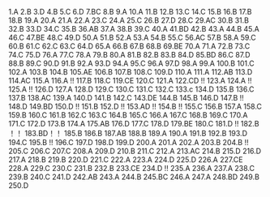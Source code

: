 1.A
2.B
3.D
4.B
5.C
6.D
7.BC
8.B
9.A
10.A
11.B
12.B
13.C
14.C
15.B
16.B
17.B
18.B
19.A
20.A
21.A
22.A
23.C
24.A
25.C
26.B
27.D
28.C
29.AC
30.B
31.B
32.B
33.D
34.C
35.B
36.AB
37.A
38.B
39.C
40.A
41.BD
42.B
43.A
44.B
45.A
46.C
47.BE
48.C
49.D
50.A
51.B
52.A
53.A
54.B
55.C
56.AC
57.B
58.A
59.C
60.B
61.C
62.C
63.C
64.D
65.A
66.B
67.B
68.B
69.BE
70.A
71.A
72.B
73.C
74.C
75.D
76.A
77.C
78.A
79.B
80.A
81.B
82.B
83.B
84.D
85.BD
86.C
87.D
88.B
89.C
90.D
91.B
92.A
93.D
94.A
95.C
96.A
97.D
98.A
99.A
100.B
101.C
102.A
103.B
104.B
105.AE
106.B
107.B
108.C
109.D
110.A
111.A
112.AB
113.D
114.AC
115.A
116.A !!
117.B
118.C
119.CE
120.C
121.A
122.CD !!
123.A
124.A !!
125.A !!
126.D
127.A
128.D
129.C
130.C
131.C
132.C
133.c
134.D
135.B
136.C
137.B
138.AC
139.A
140.D
141.B
142.C
143.DE
144.B
145.B
146.D
147.B !!
148.D
149.BD
150.D !!
151.B
152.D !!
153.AD !!
154.B !!
155.C
156.B
157.A
158.C
159.B
160.C
161.B
162.C
163.C
164.B
165.C
166.A
167.C
168.B
169.C
170.A
171.C
172.D
173.B
174.A
175.AB
176.D
177.C
178.D
179.BE
180.C
181.D !!
182.B ！！
183.BD！！
185.B
186.B
187.AB
188.B
189.A
190.A
191.B
192.B
193.D
194.C
195.B !!
196.C
197.D
198.D
199.D
200.A
201.A
202.A
203.B
204.B !!
205.C
206.C
207.C
208.A
209.D
210.B
211.C
212.A
213.AC
214.B
215.D
216.D
217.A
218.B
219.B
220.D
221.C
222.A
223.A
224.D
225.D
226.A
227.CE
228.A
229.C
230.C
231.B
232.B
233.CE
234.D !!
235.A
236.A
237.A
238.C
239.B
240.C
241.D
242.AB
243.A
244.B
245.BC
246.A
247.A
248.BD
249.B
250.D



